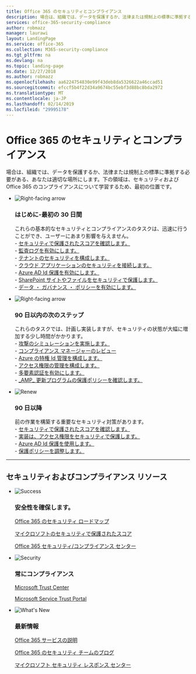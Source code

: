 ```yaml
---
title: Office 365 のセキュリティとコンプライアンス
description: 場合は、組織では、データを保護するか、法律または規制上の標準に準拠する必要がある、あなたは適切な場所にします。ここのについては、セキュリティとコンプライアンスを Office 365 で
services: office-365-security-compliance
author: robmazz
manager: laurawi
layout: LandingPage
ms.service: office-365
ms.collection: M365-security-compliance
ms.tgt_pltfrm: na
ms.devlang: na
ms.topic: landing-page
ms.date: 12/27/2018
ms.author: robmazz
ms.openlocfilehash: aa6224754830e99f43deb8da5326622a46ccad51
ms.sourcegitcommit: efccf5b4f22d34a9674bc55ebf3d88bc8bda2972
ms.translationtype: MT
ms.contentlocale: ja-JP
ms.lasthandoff: 02/14/2019
ms.locfileid: "29995178"
---
```

# <a name="office-365-security-and-compliance"></a>Office 365 のセキュリティとコンプライアンス

場合は、組織では、データを保護するか、法律または規制上の標準に準拠する必要がある、あなたは適切な場所にします。下の領域は、セキュリティおよび Office 365 のコンプライアンスについて学習するため、最初の位置です。

<ul class="cardsF panelContent">
    <li>
        <div class="cardSize">
            <div class="cardPadding">
                <div class="card">
                    <div class="cardImageOuter">
                        <div class="cardImage">
                            <img src="https://docs.microsoft.com/office/media/icons/caret-right-blue.svg" alt="Right-facing arrow" />
                        </div>
                    </div>
                    <div class="cardText">
                        <h3>はじめに-最初の 30 日間</h3>
                <p>これらの基本的なセキュリティとコンプライアンスのタスクは、迅速に行うことができ、ユーザーにあまり影響を与えません。 <br> - <a href="office-365-secure-score.md" target="_blank">セキュリティで保護されたスコアを確認します。</a> <br> - <a href="search-the-audit-log-in-security-and-compliance.md">監査ログを有効にします。</a> <br> - <a href="tenant-wide-setup-for-increased-security.md">テナントのセキュリティを構成します。</a> <br> - <a href="https://docs.microsoft.com/cloud-app-security/connect-office-365-to-microsoft-cloud-app-security">クラウド アプリケーションのセキュリティを接続します。</a> <br> - <a href="https://docs.microsoft.com/azure/active-directory/active-directory-identityprotection-enable">Azure AD Id 保護を有効にします。</a> <br> - <a href="https://docs.microsoft.com/office365/enterprise/secure-sharepoint-online-sites-and-files">SharePoint サイトやファイルをセキュリティで保護します。</a> <br> - <a href="configure-supervision-policies.md">データ ・ ガバナンス ・ ポリシーを有効にします。</a> </p>
                    </div>
                </div>
            </div>
        </div>
    </li>
    <li>
        <div class="cardSize">
            <div class="cardPadding">
                <div class="card">
                    <div class="cardImageOuter">
                        <div class="cardImage">
                            <img src="https://docs.microsoft.com/office/media/icons/caret-right-blue.svg" alt="Right-facing arrow" />
                        </div>
                    </div>
                    <div class="cardText">
                        <h3>90 日以内の次のステップ</h3>
                        <p>これらのタスクでは、計画し実装しますが、セキュリティの状態が大幅に増加する少し時間がかかります。 <br> - <a href="attack-simulator.md">攻撃のシミュレーションを実施します。</a> <br> - <a href="meet-data-protection-and-regulatory-reqs-using-microsoft-cloud.md">コンプライアンス マネージャーのレビュー</a> <br> - <a href="https://docs.microsoft.com/azure/active-directory/privileged-identity-management/pim-configure">Azure の特権 Id 管理を構成します。</a> <br> - <a href="privileged-access-management-configuration.md">アクセス権限の管理を構成します。</a>  <br> - <a href="https://docs.microsoft.com/azure/active-directory/authentication/concept-mfa-howitworks">多要素認証を有効にします。</a> <br> - <a href="protect-against-threats.md">_AMP_ 更新プログラムの保護ポリシーを確認します。</a> </p>
                    </div>
                </div>
            </div>
        </div>
    </li>
    <li>
        <div class="cardSize">
            <div class="cardPadding">
                <div class="card">
                    <div class="cardImageOuter">
                        <div class="cardImage">
                            <img src="https://docs.microsoft.com/office/media/icons/renew.svg" alt="Renew" />
                        </div>
                    </div>
                    <div class="cardText">
                        <h3>90 日以降</h3>
                        <p>前の作業を構築する重要なセキュリティ対策があります。<br>
                        - <a href="office-365-secure-score.md" target="_blank">セキュリティで保護されたスコアを確認します。</a><br>
                        - <a href="https://docs.microsoft.com/windows-server/identity/securing-privileged-access/securing-privileged-access">実装は、アクセス権限をセキュリティで保護します。</a><br>
                        - <a href="https://docs.microsoft.com/azure/active-directory/active-directory-identityprotection">Azure AD Id 保護を使用します。</a><br>
                        - <a href="protect-against-threats.md">保護ポリシーを調整します。</a><br></p>
                    </div>
                </div>
            </div>
        </div>
    </li>
</ul>

<hr>
<h2>セキュリティおよびコンプライアンス リソース</h2>

<ul class="panelContent cardsF">
    <li>
        <div class="cardSize">
            <div class="cardPadding">
                <div class="card">
                    <div class="cardImageOuter">
                        <div class="cardImage">
                            <img src="https://docs.microsoft.com/office/media/icons/success-blue.svg" alt="Success" data-linktype="external">
                        </div>
                    </div>
                    <div class="cardText">
                        <h3>安全性を確保します。</h3>
                        <p><a href="security-roadmap.md">Office 365 のセキュリティ ロードマップ</a></p>
                        <p><a href="office-365-secure-score.md" target="_blank">マイクロソフトのセキュリティで保護されたスコア</a></p>
                        <p><a href="https://protection.office.com" target="_blank">Office 365 セキュリティ/コンプライアンス センター</a></p>
                    </div>
                </div>
            </div>
        </div>
    </li>
    <li>
        <div class="cardSize">
            <div class="cardPadding">
                <div class="card">
                    <div class="cardImageOuter">
                        <div class="cardImage">
                            <img src="https://docs.microsoft.com/office/media/icons/security-blue.svg" alt="Security" data-linktype="external">
                        </div>
                    </div>
                    <div class="cardText">
                        <h3>常にコンプライアンス</h3>
                        <p><a href="https://www.microsoft.com/trustcenter" target="_blank">Microsoft Trust Center</a></p>
                        <p><a href="https://servicetrust.microsoft.com" target="_blank">Microsoft Service Trust Portal</a></p>
                    </div>
                </div>
            </div>
        </div>
    </li>
    <li>
        <div class="cardSize">
            <div class="cardPadding">
                <div class="card">
                    <div class="cardImageOuter">
                        <div class="cardImage">
                            <img src="https://docs.microsoft.com/office/media/icons/whats-new-megaphone-blue.svg" alt="What's New" data-linktype="external">
                        </div>
                    </div>
                    <div class="cardText">
                        <h3>最新情報</h3>
                        <p><a href="https://docs.microsoft.com/office365/servicedescriptions/office-365-service-descriptions-technet-library" target="_blank">Office 365 サービスの説明</a></p>
                        <p><a href="https://blogs.technet.microsoft.com/office365security" target="_blank">Office 365 のセキュリティ チームのブログ</a></p>
                        <p><a href="https://www.microsoft.com/msrc" target="_blank">マイクロソフト セキュリティ レスポンス センター</a></p>
                    </div>
                </div>
            </div>
        </div>
    </li>
</ul>